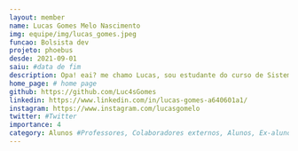 ```yaml
---
layout: member
name: Lucas Gomes Melo Nascimento
img: equipe/img/lucas_gomes.jpeg
funcao: Bolsista dev
projeto: phoebus 
desde: 2021-09-01
saiu: #data de fim
description: Opa! eai? me chamo Lucas, sou estudante do curso de Sistemas de Informação na Universidade Federal da Paraíba (UFPB) - Campus IV, em Rio Tinto-PB, sou colaborador na empresa Phoebus desde 2021 e atualmente tenho trabalhado com desenvolvimento de Software utilizando Java Xml e Gradle. 
home_page: # home page
github: https://github.com/Luc4sGomes
linkedin: https://www.linkedin.com/in/lucas-gomes-a640601a1/
instagram: https://www.instagram.com/lucasgomelo
twitter: #Twitter
importance: 4
category: Alunos #Professores, Colaboradores externos, Alunos, Ex-alunos
---
```


